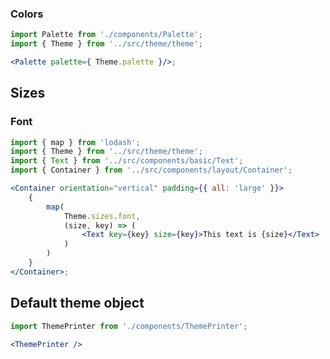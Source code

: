 <!--
SPDX-FileCopyrightText: 2021 Zextras <https://www.zextras.com>

SPDX-License-Identifier: AGPL-3.0-only
-->

### Colors

```jsx noeditor
import Palette from './components/Palette';
import { Theme } from '../src/theme/theme';

<Palette palette={ Theme.palette }/>;

```

## Sizes

### Font

```jsx noeditor
import { map } from 'lodash';
import { Theme } from '../src/theme/theme';
import { Text } from '../src/components/basic/Text';
import { Container } from '../src/components/layout/Container';

<Container orientation="vertical" padding={{ all: 'large' }}>
	{
		map(
			Theme.sizes.font,
			(size, key) => (
				<Text key={key} size={key}>This text is {size}</Text>
			)
		)
	}
</Container>;
```

## Default theme object

```jsx noeditor
import ThemePrinter from './components/ThemePrinter';

<ThemePrinter />
```
